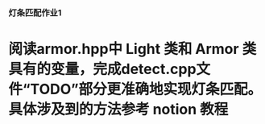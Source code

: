 ### 灯条匹配作业1

# 阅读armor.hpp中 Light 类和 Armor 类具有的变量，完成detect.cpp文件“TODO”部分更准确地实现灯条匹配。具体涉及到的方法参考 notion 教程

